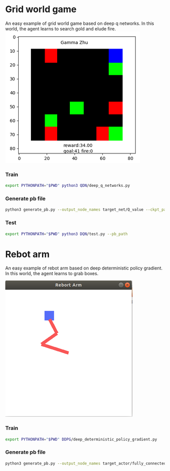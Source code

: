 
# Grid world game
An easy example of grid world game based on deep q networks. In this world, the agent learns to search gold and elude fire.
<img src=./grid_world_game.png>

### Train

```bash
export PYTHONPATH="$PWD" python3 QDN/deep_q_networks.py
```
### Generate pb file
```bash
python3 generate_pb.py --output_node_names target_net/Q_value --ckpt_path --save_path 
```
### Test
```bash
export PYTHONPATH="$PWD" python3 DQN/test.py --pb_path 
```

# Rebot arm
An easy example of rebot arm based on deep deterministic policy gradient. In this world, the agent learns to grab boxes.

<img src=./rebot_arm.png>

### Train
```bash
export PYTHONPATH="$PWD" DDPG/deep_deterministic_policy_gradient.py
```

### Generate pb file
```bash
python3 generate_pb.py --output_node_names target_actor/fully_connected_3/Tanh --ckpt_path --save_path 
```




